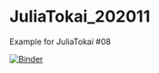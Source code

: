 # JuliaTokai_202011
Example for JuliaTokai #08

[![Binder](https://mybinder.org/badge_logo.svg)](https://mybinder.org/v2/gh/antimon2/JuliaTokai_202011.jl/main?urlpath=tree%2Fexamples)